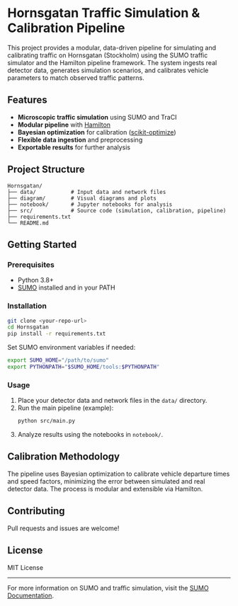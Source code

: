 # Hornsgatan Traffic Simulation & Calibration Pipeline

This project provides a modular, data-driven pipeline for simulating and calibrating traffic on Hornsgatan (Stockholm) using the SUMO traffic simulator and the Hamilton pipeline framework. The system ingests real detector data, generates simulation scenarios, and calibrates vehicle parameters to match observed traffic patterns.

## Features

- **Microscopic traffic simulation** using SUMO and TraCI
- **Modular pipeline** with [Hamilton](https://github.com/dagworks-inc/hamilton)
- **Bayesian optimization** for calibration ([scikit-optimize](https://scikit-optimize.github.io/))
- **Flexible data ingestion** and preprocessing
- **Exportable results** for further analysis

## Project Structure

```
Hornsgatan/
├── data/           # Input data and network files
├── diagram/        # Visual diagrams and plots
├── notebook/       # Jupyter notebooks for analysis
├── src/            # Source code (simulation, calibration, pipeline)
├── requirements.txt
└── README.md
```

## Getting Started

### Prerequisites

- Python 3.8+
- [SUMO](https://sumo.dlr.de/docs/Installing/index.html) installed and in your PATH

### Installation

```bash
git clone <your-repo-url>
cd Hornsgatan
pip install -r requirements.txt
```

Set SUMO environment variables if needed:
```bash
export SUMO_HOME="/path/to/sumo"
export PYTHONPATH="$SUMO_HOME/tools:$PYTHONPATH"
```

### Usage

1. Place your detector data and network files in the `data/` directory.
2. Run the main pipeline (example):
   ```bash
   python src/main.py
   ```
3. Analyze results using the notebooks in `notebook/`.

## Calibration Methodology

The pipeline uses Bayesian optimization to calibrate vehicle departure times and speed factors, minimizing the error between simulated and real detector data. The process is modular and extensible via Hamilton.

## Contributing

Pull requests and issues are welcome!

## License

MIT License

---

For more information on SUMO and traffic simulation, visit the [SUMO Documentation](https://sumo.dlr.de/docs/index.html).